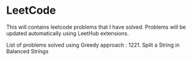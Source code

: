 # LeetCode
This will contains leetcode problems that I have solved. Problems will be updated automatically using LeetHub extensions. 

List of problems solved using Greedy approach : 
1221. Split a String in Balanced Strings
